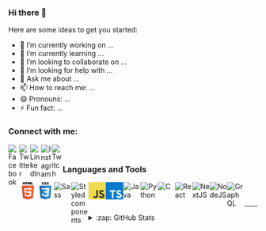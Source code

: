 ### Hi there 👋


Here are some ideas to get you started:

- 🔭 I’m currently working on ...
- 🌱 I’m currently learning ...
- 👯 I’m looking to collaborate on ...
- 🤔 I’m looking for help with ...
- 💬 Ask me about ...
- 📫 How to reach me: ...
- 😄 Pronouns: ...
- ⚡ Fun fact: ...

### Connect with me:

[<img align="left" alt="Facebook" width="22px" src="https://www.vectorlogo.zone/logos/facebook/facebook-official.svg" />][facebook]
[<img align="left" alt="Twitter" width="22px" src="https://www.vectorlogo.zone/logos/twitter/twitter-official.svg" />][twitter]
[<img align="left" alt="LinkedIn" width="22px" src="https://www.vectorlogo.zone/logos/linkedin/linkedin-icon.svg" />][linkedin]
[<img align="left" alt="Instagram" width="22px" src="https://www.vectorlogo.zone/logos/instagram/instagram-icon.svg" />][instagram]
[<img align="left" alt="Twitch" width="22px" src="https://www.vectorlogo.zone/logos/twitch/twitch-icon.svg" />][twitch]


<br />


### Languages and Tools

<img align="left" alt="HTML5" width="35px" src="https://raw.githubusercontent.com/github/explore/80688e429a7d4ef2fca1e82350fe8e3517d3494d/topics/html/html.png" />
<img align="left" alt="CSS3" width="35px" src="https://raw.githubusercontent.com/github/explore/80688e429a7d4ef2fca1e82350fe8e3517d3494d/topics/css/css.png" />
<img align="left" alt="Sass" width="35px" src="https://www.vectorlogo.zone/logos/sass-lang/sass-lang-icon.svg" />
<img align="left" alt="Styled components" width="35px" src="https://avatars2.githubusercontent.com/u/20658825?s=200&v=4" />
<img align="left" alt="JS" width="35px" src="https://raw.githubusercontent.com/github/explore/80688e429a7d4ef2fca1e82350fe8e3517d3494d/topics/javascript/javascript.png" />
<img align="left" alt="TS" width="35px" src="https://raw.githubusercontent.com/github/explore/80688e429a7d4ef2fca1e82350fe8e3517d3494d/topics/typescript/typescript.png" />
<img align="left" alt="Java" width="35px" src="https://www.vectorlogo.zone/logos/java/java-icon.svg" />
<img align="left" alt="Python" width="35px" src="https://www.vectorlogo.zone/logos/python/python-icon.svg" />
<img align="left" alt="C" width="35px" src="https://img.icons8.com/color/48/000000/c-programming.png" />
<img align="left" alt="React" width="35px" src="https://www.vectorlogo.zone/logos/reactjs/reactjs-icon.svg" />
<img align="left" alt="NextJS" width="35px" src="https://cdn.worldvectorlogo.com/logos/next-js.svg" />
<img align="left" alt="NodeJS" width="35px" src="https://www.vectorlogo.zone/logos/nodejs/nodejs-icon.svg" />
<img align="left" alt="GraphQL" width="35px" src="https://www.vectorlogo.zone/logos/graphql/graphql-icon.svg" />
<br />
<br />

<hr />

<details>
  <summary>:zap: GitHub Stats</summary>
    <img align="left" alt="Aravinth's GitHub Stats" src="https://github-readme-stats.vercel.app/api?username=aravinthraaj&hide=contribs,prs&theme=radical" />

  </details>




[facebook]:https://www.facebook.com/aravinthraajk/
[linkedin]:https://www.linkedin.com/in/aravinth-raaj-k-360324111/
[twitter]:https://twitter.com/aravinth_raaj
[instagram]:https://www.instagram.com/aravinthraajk/
[twitch]:https://www.twitch.tv/knightastron
